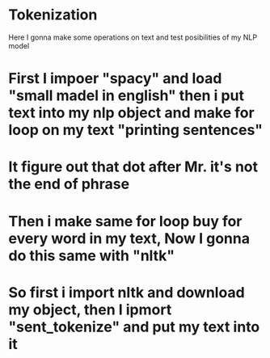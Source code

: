 # Tokenization
Here I gonna make some operations on text and test posibilities of my NLP model
# First I impoer "spacy" and load "small madel in english" then i put text into my nlp object and make for loop on my text "printing sentences" 
# It figure out that dot after Mr. it's not the end of phrase
# Then i make same for loop buy for every word in my text, Now I gonna do this same with "nltk"
# So first i import nltk and download my object, then I ipmort "sent_tokenize" and put my text into it
